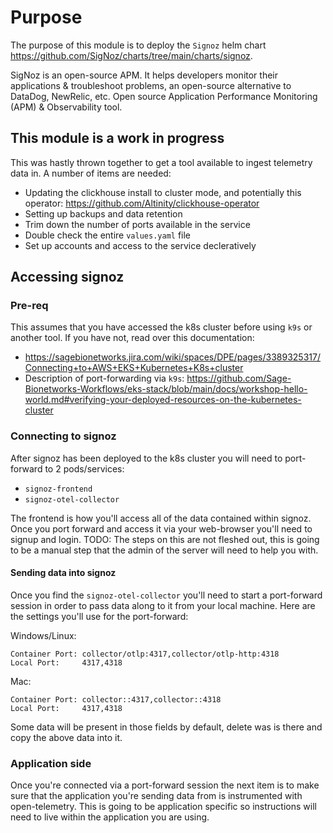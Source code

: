 # Purpose
The purpose of this module is to deploy the `Signoz` helm chart <https://github.com/SigNoz/charts/tree/main/charts/signoz>.

SigNoz is an open-source APM. It helps developers monitor their applications 
& troubleshoot problems, an open-source alternative to DataDog, NewRelic, etc. Open 
source Application Performance Monitoring (APM) & Observability tool.


## This module is a work in progress
This was hastly thrown together to get a tool available to ingest telemetry data in.
A number of items are needed:

- Updating the clickhouse install to cluster mode, and potentially this operator: https://github.com/Altinity/clickhouse-operator
- Setting up backups and data retention
- Trim down the number of ports available in the service
- Double check the entire `values.yaml` file
- Set up accounts and access to the service decleratively

## Accessing signoz

### Pre-req
This assumes that you have accessed the k8s cluster before using `k9s` or another tool.
If you have not, read over this documentation:

- <https://sagebionetworks.jira.com/wiki/spaces/DPE/pages/3389325317/Connecting+to+AWS+EKS+Kubernetes+K8s+cluster>
- Description of port-forwarding via `k9s`: <https://github.com/Sage-Bionetworks-Workflows/eks-stack/blob/main/docs/workshop-hello-world.md#verifying-your-deployed-resources-on-the-kubernetes-cluster>

### Connecting to signoz
After signoz has been deployed to the k8s cluster you will need to port-forward to 2
pods/services:

- `signoz-frontend`
- `signoz-otel-collector`

The frontend is how you'll access all of the data contained within signoz. Once you
port forward and access it via your web-browser you'll need to signup and login. 
TODO: The steps on this are not fleshed out, this is going to be a manual step that the
admin of the server will need to help you with.


#### Sending data into signoz
Once you find the `signoz-otel-collector` you'll need to start a port-forward session in
order to pass data along to it from your local machine. Here are the settings you'll use
for the port-forward:

Windows/Linux:
```
Container Port: collector/otlp:4317,collector/otlp-http:4318
Local Port:     4317,4318
```

Mac:
```
Container Port: collector::4317,collector::4318
Local Port:     4317,4318
```

Some data will be present in those fields by default, delete was is there and copy the
above data into it.

### Application side
Once you're connected via a port-forward session the next item is to make sure that the
application you're sending data from is instrumented with open-telemetry. This is going
to be application specific so instructions will need to live within the application
you are using.

